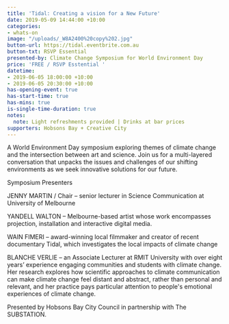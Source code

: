 ```yaml
---
title: 'Tidal: Creating a vision for a New Future'
date: 2019-05-09 14:44:00 +10:00
categories:
- whats-on
image: "/uploads/_W8A2400%20copy%202.jpg"
button-url: https://tidal.eventbrite.com.au
button-txt: RSVP Essential
presented-by: Climate Change Symposium for World Environment Day
price: 'FREE / RSVP Esstential '
datetime:
- 2019-06-05 18:00:00 +10:00
- 2019-06-05 20:30:00 +10:00
has-opening-event: true
has-start-time: true
has-mins: true
is-single-time-duration: true
notes:
  note: Light refreshments provided | Drinks at bar prices
supporters: Hobsons Bay + Creative City
---
```


A World Environment Day symposium exploring themes of climate change and the intersection between art and science. Join us for a multi-layered conversation that unpacks the issues and challenges of our shifting environments as we seek innovative solutions for our future.

Symposium Presenters

JENNY MARTIN / Chair – senior lecturer in Science Communication at University of Melbourne

YANDELL WALTON – Melbourne-based artist whose work encompasses projection, installation and interactive digital media.

WAIN FIMERI – award-winning local filmmaker and creator of recent documentary Tidal, which investigates the local impacts of climate change

BLANCHE VERLIE – an Associate Lecturer at RMIT University with over eight years’ experience engaging communities and students with climate change. Her research explores how scientific approaches to climate communication can make climate change feel distant and abstract, rather than personal and relevant, and her practice pays particular attention to people's emotional experiences of climate change.


Presented by Hobsons Bay City Council in partnership with The SUBSTATION. 